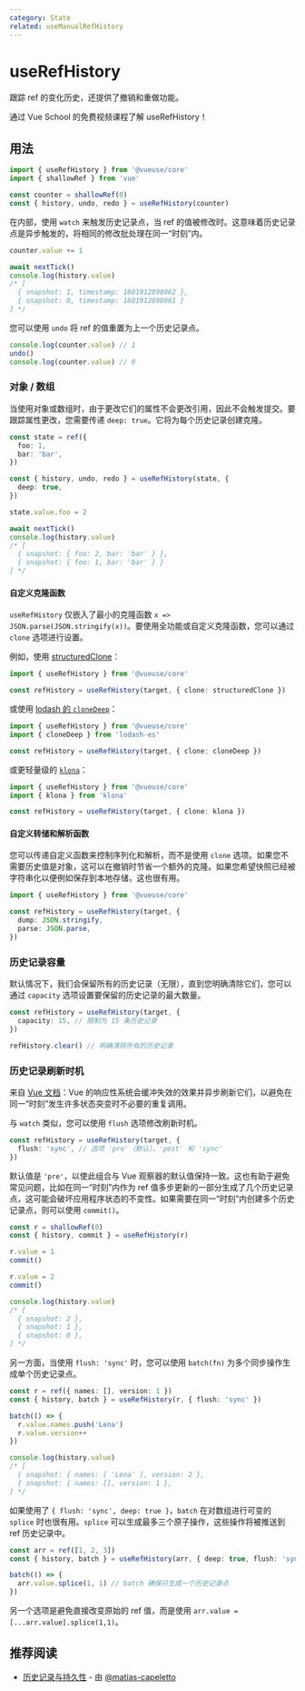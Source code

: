 ```yaml
---
category: State
related: useManualRefHistory
---
```


# useRefHistory

跟踪 ref 的变化历史，还提供了撤销和重做功能。

<CourseLink href="https://vueschool.io/lessons/ref-history-with-vueuse?friend=vueuse">通过 Vue School 的免费视频课程了解 useRefHistory！</CourseLink>

## 用法

```ts {5}
import { useRefHistory } from '@vueuse/core'
import { shallowRef } from 'vue'

const counter = shallowRef(0)
const { history, undo, redo } = useRefHistory(counter)
```

在内部，使用 `watch` 来触发历史记录点，当 ref 的值被修改时。这意味着历史记录点是异步触发的，将相同的修改批处理在同一“时刻”内。

```ts
counter.value += 1

await nextTick()
console.log(history.value)
/* [
  { snapshot: 1, timestamp: 1601912898062 },
  { snapshot: 0, timestamp: 1601912898061 }
] */
```

您可以使用 `undo` 将 ref 的值重置为上一个历史记录点。

```ts
console.log(counter.value) // 1
undo()
console.log(counter.value) // 0
```

### 对象 / 数组

当使用对象或数组时，由于更改它们的属性不会更改引用，因此不会触发提交。要跟踪属性更改，您需要传递 `deep: true`。它将为每个历史记录创建克隆。

```ts
const state = ref({
  foo: 1,
  bar: 'bar',
})

const { history, undo, redo } = useRefHistory(state, {
  deep: true,
})

state.value.foo = 2

await nextTick()
console.log(history.value)
/* [
  { snapshot: { foo: 2, bar: 'bar' } },
  { snapshot: { foo: 1, bar: 'bar' } }
] */
```

#### 自定义克隆函数

`useRefHistory` 仅嵌入了最小的克隆函数 `x => JSON.parse(JSON.stringify(x))`。要使用全功能或自定义克隆函数，您可以通过 `clone` 选项进行设置。

例如，使用 [structuredClone](https://developer.mozilla.org/en-US/docs/Web/API/structuredClone)：

```ts
import { useRefHistory } from '@vueuse/core'

const refHistory = useRefHistory(target, { clone: structuredClone })
```

或使用 [lodash 的 `cloneDeep`](https://lodash.com/docs/4.17.15#cloneDeep)：

```ts
import { useRefHistory } from '@vueuse/core'
import { cloneDeep } from 'lodash-es'

const refHistory = useRefHistory(target, { clone: cloneDeep })
```

或更轻量级的 [`klona`](https://github.com/lukeed/klona)：

```ts
import { useRefHistory } from '@vueuse/core'
import { klona } from 'klona'

const refHistory = useRefHistory(target, { clone: klona })
```

#### 自定义转储和解析函数

您可以传递自定义函数来控制序列化和解析，而不是使用 `clone` 选项。如果您不需要历史值是对象，这可以在撤销时节省一个额外的克隆。如果您希望快照已经被字符串化以便例如保存到本地存储，这也很有用。

```ts
import { useRefHistory } from '@vueuse/core'

const refHistory = useRefHistory(target, {
  dump: JSON.stringify,
  parse: JSON.parse,
})
```

### 历史记录容量

默认情况下，我们会保留所有的历史记录（无限），直到您明确清除它们，您可以通过 `capacity` 选项设置要保留的历史记录的最大数量。

```ts
const refHistory = useRefHistory(target, {
  capacity: 15, // 限制为 15 条历史记录
})

refHistory.clear() // 明确清除所有的历史记录
```

### 历史记录刷新时机

来自 [Vue 文档](https://cn.vuejs.org/guide/essentials/watchers#callback-flush-timing)：Vue 的响应性系统会缓冲失效的效果并异步刷新它们，以避免在同一“时刻”发生许多状态突变时不必要的重复调用。

与 `watch` 类似，您可以使用 `flush` 选项修改刷新时机。

```ts
const refHistory = useRefHistory(target, {
  flush: 'sync', // 选项 'pre'（默认），'post' 和 'sync'
})
```

默认值是 `'pre'`，以使此组合与 Vue 观察器的默认值保持一致。这也有助于避免常见问题，比如在同一“时刻”内作为 ref 值多步更新的一部分生成了几个历史记录点，这可能会破坏应用程序状态的不变性。如果需要在同一“时刻”内创建多个历史记录点，则可以使用 `commit()`。

```ts
const r = shallowRef(0)
const { history, commit } = useRefHistory(r)

r.value = 1
commit()

r.value = 2
commit()

console.log(history.value)
/* [
  { snapshot: 2 },
  { snapshot: 1 },
  { snapshot: 0 },
] */
```

另一方面，当使用 `flush: 'sync'` 时，您可以使用 `batch(fn)` 为多个同步操作生成单个历史记录点。

```ts
const r = ref({ names: [], version: 1 })
const { history, batch } = useRefHistory(r, { flush: 'sync' })

batch(() => {
  r.value.names.push('Lena')
  r.value.version++
})

console.log(history.value)
/* [
  { snapshot: { names: [ 'Lena' ], version: 2 },
  { snapshot: { names: [], version: 1 },
] */
```

如果使用了 `{ flush: 'sync', deep: true }`，`batch` 在对数组进行可变的 `splice` 时也很有用。`splice` 可以生成最多三个原子操作，这些操作将被推送到 ref 历史记录中。

```ts
const arr = ref([1, 2, 3])
const { history, batch } = useRefHistory(arr, { deep: true, flush: 'sync' })

batch(() => {
  arr.value.splice(1, 1) // batch 确保只生成一个历史记录点
})
```

另一个选项是避免直接改变原始的 ref 值，而是使用 `arr.value = [...arr.value].splice(1,1)`。

## 推荐阅读

- [历史记录与持久性](https://patak.dev/vue/history-and-persistence.html) - 由 [@matias-capeletto](https://github.com/matias-capeletto)
